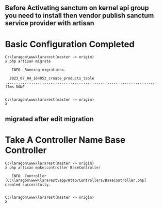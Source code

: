 ## Before Activating sanctum on kernel api group you need to install then vendor publish sanctum service provider with artisan

# Basic Configuration Completed

```
C:\laragon\www\lararest(master -> origin)
λ php artisan migrate

   INFO  Running migrations.

  2023_07_04_164053_create_products_table ................................................................................................ 17ms DONE


C:\laragon\www\lararest(master -> origin)
λ
```
## migrated after edit migration

# Take A Controller Name Base Controller

```
C:\laragon\www\lararest(master -> origin)
λ php artisan make:controller BaseController

   INFO  Controller [C:\laragon\www\lararest\app/Http/Controllers/BaseController.php] created successfully.


C:\laragon\www\lararest(master -> origin)
λ
```